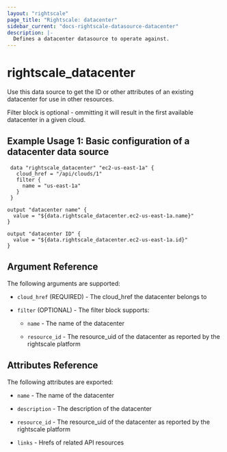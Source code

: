 ```yaml
---
layout: "rightscale"
page_title: "Rightscale: datacenter"
sidebar_current: "docs-rightscale-datasource-datacenter"
description: |-
  Defines a datacenter datasource to operate against.
---
```


# rightscale_datacenter

Use this data source to get the ID or other attributes of an existing datacenter for use in other resources.

Filter block is optional - ommitting it will result in the first available datacenter in a given cloud.

## Example Usage 1: Basic configuration of a datacenter data source

```hcl
 data "rightscale_datacenter" "ec2-us-east-1a" {
   cloud_href = "/api/clouds/1"
   filter {
     name = "us-east-1a"
   }
 }

output "datacenter name" {
  value = "${data.rightscale_datacenter.ec2-us-east-1a.name}"
}

output "datacenter ID" {
  value = "${data.rightscale_datacenter.ec2-us-east-1a.id}"
}
```

## Argument Reference

The following arguments are supported:

* `cloud_href` (REQUIRED) - The cloud_href the datacenter belongs to

* `filter` (OPTIONAL) - The filter block supports:

  * `name` - The name of the datacenter
  
  * `resource_id` - The resource_uid of the datacenter as reported by the rightscale platform

## Attributes Reference

The following attributes are exported:

* `name` - The name of the datacenter

* `description` - The description of the datacenter
  
* `resource_id` - The resource_uid of the datacenter as reported by the rightscale platform

* `links` - Hrefs of related API resources


